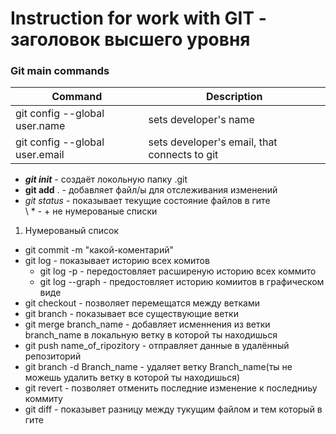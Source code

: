 # Instruction for work with GIT - заголовок высшего уровня
### Git main commands
| Command                        | Description|
|--------------------------------| ----------------------|
| git config --global user.name  | sets developer's name |
| git config --global user.email | sets developer's email, that connects to git| - таблица
* ***git init*** - создаёт локольную папку .git
* **git add** . - добавляет файл/ы для отслеживания изменений
* *git status* - показывает текущие состояние файлов в гите  
\ * - + не нумерованые списки


1. Нумерованый список
* git commit -m "какой-коментарий"
* git log - показывает историю всех комитов
  * git log -p - передостовляет расширеную историю всех коммито 
  * git log --graph - предостовляет историю комиитов в графическом виде
* git checkout - позволяет перемещатся между ветками 
* git branch - показывает все существующие ветки
* git merge branch_name - добавляет исменнения из ветки branch_name в локальную ветку в которой ты находишься
* git push name_of_ripozitory - отправляет данные в удалённый репозиторий
* git branch -d Branch_name - удаляет ветку Branch_name(ты не можешь удалить ветку в которой ты находишься)
* git revert - позволяет отменить последние изменение к последниьу коммиту
* git diff - показывет разницу между тукущим файлом и  тем который в гите 


